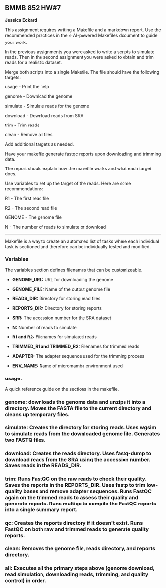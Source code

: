 ## BMMB 852 HW#7

**Jessica Eckard**


This assignment requires writing a Makefile and a markdown report. Use the recommended practices in the ⭐ AI-powered Makefiles document to guide your work.

In the previous assignments you were asked to write a scripts to simulate reads. Then in the second assignment you were asked to obtain and trim reads for a realistic dataset.

Merge both scripts into a single Makefile. The file should have the following targets:

usage - Print the help

genome - Download the genome

simulate - Simulate reads for the genome

download - Download reads from SRA

trim - Trim reads

clean - Remove all files

Add additional targets as needed.

Have your makefile generate fastqc reports upon downloading and trimming data.

The report should explain how the makefile works and what each target does.

Use variables to set up the target of the reads. Here are some recommendations:

R1 - The first read file 

R2 - The second read file 

GENOME - The genome file 

N - The number of reads to simulate or download

_________________________

Makefile is a way to create an automated list of tasks where each individual task is sectioned and therefore can be individually tested and modified. 
### **Variables**

The variables section defines filenames that can be customizeable. 

- **GENOME_URL:** URL for downloading the genome


- **GENOME_FILE:** Name of the output genome file


- **READS_DIR:** Directory for storing read files


- **REPORTS_DIR:** Directory for storing reports


- **SRR:** The accession number for the SRA dataset


- **N:** Number of reads to simulate


- **R1 and R2:** Filenames for simulated reads


- **TRIMMED_R1 and TRIMMED_R2:** Filenames for trimmed reads


- **ADAPTER:** The adapter sequence used for the trimming process

- **ENV_NAME:** Name of micromamba environment used
### **usage:**

A quick reference guide on the sections in the makefile. 

### **genome:** downloads the genome data and unzips it into a directory. Moves the FASTA file to the current directory and cleans up temporary files.

### **simulate:** Creates the directory for storing reads. Uses wgsim to simulate reads from the downloaded genome file. Generates two FASTQ files.

### **download:** Creates the reads directory. Uses fastq-dump to download reads from the SRA using the accession number. Saves reads in the READS_DIR.

### **trim:** Runs FastQC on the raw reads to check their quality. Saves the reports in the REPORTS_DIR. Uses fastp to trim low-quality bases and remove adapter sequences. Runs FastQC again on the trimmed reads to assess their quality and generate reports. Runs multiqc to compile the FastQC reports into a single summary report.

### **qc:** Creates the reports directory if it doesn't exist. Runs FastQC on both raw and trimmed reads to generate quality reports.

### **clean:** Removes the genome file, reads directory, and reports directory.

### **all:** Executes all the primary steps above (genome download, read simulation, downloading reads, trimming, and quality control) in order.
